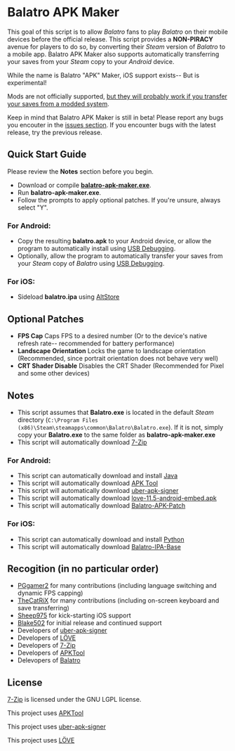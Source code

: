 # Balatro APK Maker

This goal of this script is to allow *Balatro* fans to play *Balatro* on their mobile devices before the official release. This script provides a **NON-PIRACY** avenue for players to do so, by converting their *Steam* version of *Balatro* to a mobile app. Balatro APK Maker also supports automatically transferring your saves from your *Steam* copy to your *Android* device.

While the name is Balatro "APK" Maker, iOS support exists-- But is experimental!

Mods are not officially supported, [but they will probably work if you transfer your saves from a modded system](https://github.com/blake502/balatro-apk-maker/issues/11).

Keep in mind that Balatro APK Maker is still in beta! Please report any bugs you encouter in the [issues section](https://github.com/blake502/balatro-apk-maker/issues). If you encounter bugs with the latest release, try the previous release.

## Quick Start Guide
Please review the **Notes** section before you begin.
 - Download or compile [**balatro-apk-maker.exe**](https://github.com/blake502/balatro-apk-maker/releases).
 - Run **balatro-apk-maker.exe**.
 - Follow the prompts to apply optional patches. If you're unsure, always select "Y".
 ### For Android:
 - Copy the resulting **balatro.apk** to your Android device, or allow the program to automatically install using [USB Debugging](https://developer.android.com/studio/debug/dev-options).
 - Optionally, allow the program to automatically transfer your saves from your *Steam* copy of *Balatro* using [USB Debugging](https://developer.android.com/studio/debug/dev-options).
 ### For iOS:
 - Sideload **balatro.ipa** using [AltStore](https://altstore.io/)

 ## Optional Patches
- **FPS Cap**
Caps FPS to a desired number (Or to the device's native refresh rate-- recommended for battery performance)
- **Landscape Orientation**
Locks the game to landscape orientation (Recommended, since portrait orientation does not behave very well)
- **CRT Shader Disable**
Disables the CRT Shader (Recommended for Pixel and some other devices)

## Notes
 - This script assumes that **Balatro.exe** is located in the default *Steam* directory (`C:\Program Files (x86)\Steam\steamapps\common\Balatro\Balatro.exe`). If it is not, simply copy your **Balatro.exe** to the same folder as **balatro-apk-maker.exe**
 - This script will automatically download [7-Zip](https://www.7-zip.org/)
 ### For Android:
 - This script can automatically download and install [Java](https://www.java.com/en/download/)
 - This script will automatically download [APK Tool](https://apktool.org/)
 - This script will automatically download [uber-apk-signer](https://github.com/patrickfav/uber-apk-signer/)
 - This script will automatically download [love-11.5-android-embed.apk](https://github.com/love2d/love-android/)
 - This script will automatically download [Balatro-APK-Patch](https://github.com/blake502/balatro-apk-maker/releases/tag/Additional-Tools-1.0)
 ### For iOS:
 - This script can automatically download and install [Python](https://www.python.org/)
- This script will automatically download [Balatro-IPA-Base](https://github.com/blake502/balatro-apk-maker/releases/tag/Additional-Tools-1.0)

 ## Recogition (in no particular order)
 - [PGgamer2](https://github.com/PGgamer2) for many contributions (including language switching and dynamic FPS capping)
 - [TheCatRiX](https://github.com/TheCatRiX) for many contributions (including on-screen keyboard and save transferring)
 - [Sheep975](https://github.com/Sheep975) for kick-starting iOS support
 - [Blake502](https://github.com/Blake502) for initial release and continued support
 - Developers of [uber-apk-signer](https://github.com/patrickfav/uber-apk-signer)
 - Developers of [LÖVE](https://love2d.org/)
 - Developers of [7-Zip](https://www.7-zip.org/)
 - Developers of [APKTool](https://apktool.org/)
 - Delevopers of [Balatro](https://www.playbalatro.com/)

 ## License
 [7-Zip](https://github.com/ip7z/7zip/blob/main/DOC/License.txt) is licensed under the GNU LGPL license.
 
 This project uses [APKTool](https://github.com/iBotPeaches/Apktool/blob/master/LICENSE.md)
 
 This project uses [uber-apk-signer](https://github.com/patrickfav/uber-apk-signer/blob/main/LICENSE)
 
 This project uses [LÖVE](https://github.com/love2d/love/blob/main/license.txt)
